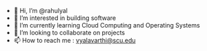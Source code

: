 - 👋 Hi, I’m @rahulyal
- 👀 I’m interested in building software
- 🌱 I’m currently learning Cloud Computing and Operating Systems
- 💞️ I’m looking to collaborate on projects
- 📫 How to reach me : vyalavarthi@scu.edu

<!---
rahulyal/rahulyal is a ✨ special ✨ repository because its `README.md` (this file) appears on your GitHub profile.
You can click the Preview link to take a look at your changes.
--->
